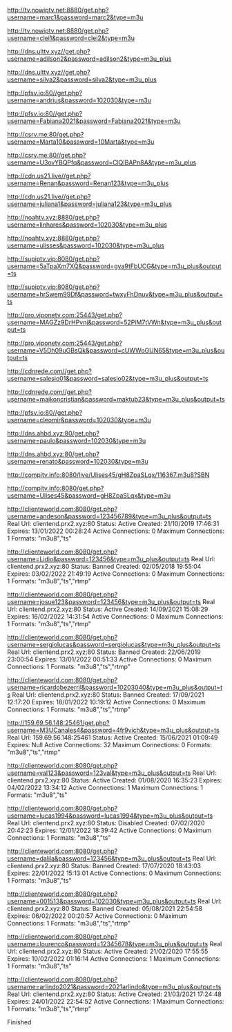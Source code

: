 http://tv.nowiptv.net:8880/get.php?username=marc1&password=marc2&type=m3u

http://tv.nowiptv.net:8880/get.php?username=clei1&password=clei2&type=m3u

http://dns.ulttv.xyz//get.php?username=adilson2&password=adilson2&type=m3u_plus

http://dns.ulttv.xyz//get.php?username=silva2&password=silva2&type=m3u_plus

http://pfsv.io:80//get.php?username=andrius&password=102030&type=m3u

http://pfsv.io:80//get.php?username=Fabiana2021&password=Fabiana2021&type=m3u

http://csrv.me:80/get.php?username=Marta10&password=10Marta&type=m3u

http://csrv.me:80//get.php?username=U3ovYBQPfq&password=ClQIBAPn8A&type=m3u_plus

http://cdn.us21.live//get.php?username=Renan&password=Renan123&type=m3u_plus

http://cdn.us21.live//get.php?username=juliana1&password=juliana123&type=m3u_plus

http://noahtv.xyz:8880/get.php?username=linhares&password=102030&type=m3u_plus

http://noahtv.xyz:8880/get.php?username=ulisses&password=102030&type=m3u_plus

http://supiptv.vip:8080/get.php?username=5aTpaXm7XQ&password=gya9tFbUCG&type=m3u_plus&output=ts

http://supiptv.vip:8080/get.php?username=hrSwem99Df&password=twxyFhDnuv&type=m3u_plus&output=ts

http://pro.viponetv.com:25443/get.php?username=MAGZz9DrHPvnj&password=52PiM7tVWn&type=m3u_plus&output=ts

http://pro.viponetv.com:25443/get.php?username=V5Dh09uGBsQk&password=cUWWoGUN65&type=m3u_plus&output=ts

http://cdnrede.com//get.php?username=salesio01&password=salesio02&type=m3u_plus&output=ts

http://cdnrede.com//get.php?username=maikoncristian&password=maktub23&type=m3u_plus&output=ts

http://pfsv.io:80//get.php?username=cleomir&password=102030&type=m3u

http://dns.ahbd.xyz:80/get.php?username=paulo&password=102030&type=m3u

http://dns.ahbd.xyz:80/get.php?username=renato&password=102030&type=m3u

http://compitv.info:8080/live/Ulises45/gH8ZpaSLqx/116367.m3u8?SBN

http://compitv.info:8080/get.php?username=Ulises45&password=gH8ZpaSLqx&type=m3u

http://clienteworld.com:8080/get.php?username=andeson&password=123456789&type=m3u_plus&output=ts
Real Url: clientend.prx2.xyz:80     Status: Active    Created: 21/10/2019 17:46:31     Expires: 13/01/2022 00:28:24    Active Connections: 0     Maximum Connections: 1     Formats: "m3u8","ts"

http://clienteworld.com:8080/get.php?username=Lidio&password=123456&type=m3u_plus&output=ts
Real Url: clientend.prx2.xyz:80     Status: Banned    Created: 02/05/2018 19:55:04     Expires: 03/02/2022 21:49:19    Active Connections: 0     Maximum Connections: 1     Formats: "m3u8","ts","rtmp"

http://clienteworld.com:8080/get.php?username=josue123&password=123456&type=m3u_plus&output=ts
Real Url: clientend.prx2.xyz:80     Status: Active    Created: 14/09/2021 15:08:29     Expires: 16/02/2022 14:31:54    Active Connections: 0     Maximum Connections: 1     Formats: "m3u8","ts","rtmp"

http://clienteworld.com:8080/get.php?username=sergiolucas&password=sergiolucas&type=m3u_plus&output=ts
Real Url: clientend.prx2.xyz:80     Status: Banned    Created: 22/06/2019 23:00:54     Expires: 13/01/2022 00:51:33    Active Connections: 0     Maximum Connections: 1     Formats: "m3u8","ts","rtmp"

http://clienteworld.com:8080/get.php?username=ricardobezerril&password=10203040&type=m3u_plus&output=ts
Real Url: clientend.prx2.xyz:80     Status: Banned    Created: 17/09/2021 12:17:20     Expires: 18/01/2022 10:19:12    Active Connections: 0     Maximum Connections: 1     Formats: "m3u8","ts","rtmp"

http://159.69.56.148:25461/get.php?username=M3UCanales4&password=4fr9vich&type=m3u_plus&output=ts
Real Url: 159.69.56.148:25461     Status: Active    Created: 15/06/2021 01:09:49     Expires: Null    Active Connections: 32     Maximum Connections: 0     Formats: "m3u8","ts","rtmp"

http://clienteworld.com:8080/get.php?username=val123&password=123val&type=m3u_plus&output=ts
Real Url: clientend.prx2.xyz:80     Status: Active    Created: 01/08/2020 16:35:23     Expires: 04/02/2022 13:34:12    Active Connections: 1     Maximum Connections: 1     Formats: "m3u8","ts"

http://clienteworld.com:8080/get.php?username=lucas1994&password=lucas1994&type=m3u_plus&output=ts
Real Url: clientend.prx2.xyz:80     Status: Disabled    Created: 07/02/2020 20:42:23     Expires: 12/01/2022 18:39:42    Active Connections: 0     Maximum Connections: 1     Formats: "m3u8","ts"

http://clienteworld.com:8080/get.php?username=dalila&password=123456&type=m3u_plus&output=ts
Real Url: clientend.prx2.xyz:80     Status: Banned    Created: 17/07/2020 18:43:03     Expires: 22/01/2022 15:13:01    Active Connections: 0     Maximum Connections: 1     Formats: "m3u8","ts"

http://clienteworld.com:8080/get.php?username=001513&password=102030&type=m3u_plus&output=ts
Real Url: clientend.prx2.xyz:80     Status: Banned    Created: 05/08/2021 22:54:58     Expires: 06/02/2022 00:20:57    Active Connections: 0     Maximum Connections: 1     Formats: "m3u8","ts","rtmp"

http://clienteworld.com:8080/get.php?username=lourenco&password=12345678&type=m3u_plus&output=ts
Real Url: clientend.prx2.xyz:80     Status: Active    Created: 21/02/2020 17:55:55     Expires: 10/02/2022 01:16:14    Active Connections: 1     Maximum Connections: 1     Formats: "m3u8","ts"

http://clienteworld.com:8080/get.php?username=arlindo2021&password=2021arlindo&type=m3u_plus&output=ts
Real Url: clientend.prx2.xyz:80     Status: Active    Created: 21/03/2021 17:24:48     Expires: 24/01/2022 22:54:52    Active Connections: 1     Maximum Connections: 1     Formats: "m3u8","ts","rtmp"

Finished
